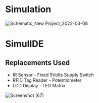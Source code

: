 # Simulation


![Schematic_New Project_2022-03-08](https://user-images.githubusercontent.com/34639178/157183000-eb563ad0-6732-42a4-81fa-3b892a5a4d0f.png)

# SimulIDE

## Replacements Used
* IR Sensor - Fixed 5Volts Supply Switch
* RFID Tag Reader - Potentiometer
* LCD Display - LED Matrix

![Screenshot (67)](https://user-images.githubusercontent.com/34639178/157183045-bc848b28-2e5b-40da-ac97-6d2f9c06d748.png)
